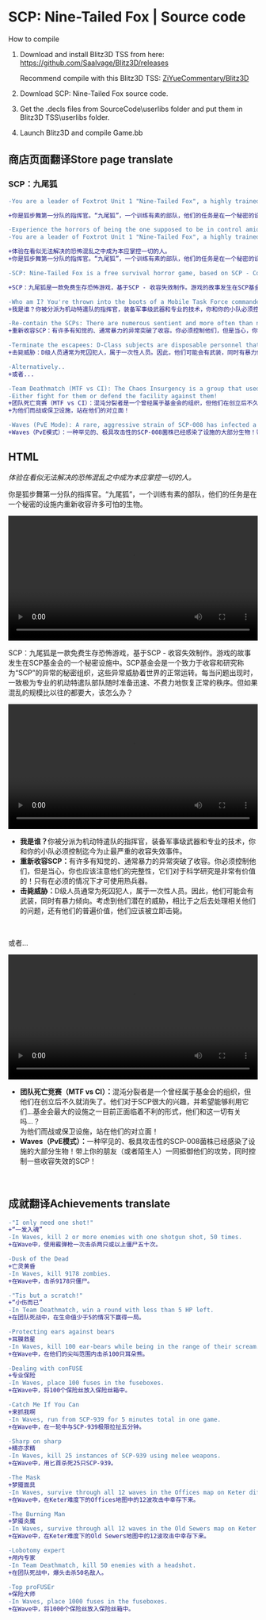 # SCP: Nine-Tailed Fox | Source code
How to compile
1. Download and install Blitz3D TSS from here: https://github.com/Saalvage/Blitz3D/releases

    Recommend compile with this Blitz3D TSS: [ZiYueCommentary/Blitz3D](https://github.com/ZiYueCommentary/Blitz3D)

2. Download SCP: Nine-Tailed Fox source code.
3. Get the .decls files from SourceCode\userlibs folder and put them in Blitz3D TSS\userlibs folder.
4. Launch Blitz3D and compile Game.bb

## 商店页面翻译Store page translate
### SCP：九尾狐
```diff
-You are a leader of Foxtrot Unit 1 "Nine-Tailed Fox", a highly trained force tasked with re-containing a multitude of terrifying anomalous monsters that have broken loose inside of a top-secret research facility.

+你是狐步舞第一分队的指挥官。“九尾狐”，一个训练有素的部队，他们的任务是在一个秘密的设施内重新收容许多可怕的生物。
```
```diff
-Experience the horrors of being the one supposed to be in control amidst seemingly unsalvagable chaos.
-You are a leader of Foxtrot Unit 1 "Nine-Tailed Fox", a highly trained force tasked with re-containing a multitude of terrifying anomalous monsters that have broken loose inside of a top-secret research facility.

+体验在看似无法解决的恐怖混乱之中成为本应掌控一切的人。
+你是狐步舞第一分队的指挥官。“九尾狐”，一个训练有素的部队，他们的任务是在一个秘密的设施内重新收容许多可怕的生物。
```
```diff
-SCP: Nine-Tailed Fox is a free survival horror game, based on SCP - Containment Breach. The events of the game take place in a containment site of The SCP Foundation, a secret organization dedicated to containing and researching anomalous artifacts and entities referred to as SCPs that threaten the normalcy of the world. Whenever things go wrong a highly specialized Mobile Task Force is always at the ready to quickly and effortlessly restore order, but what if the scale of chaos exceeds anything ever seen before?

+SCP：九尾狐是一款免费生存恐怖游戏，基于SCP - 收容失效制作。游戏的故事发生在SCP基金会的一个秘密设施中。SCP基金会是一个致力于收容和研究称为“SCP”的异常的秘密组织，这些异常威胁着世界的正常运转。每当问题出现时，一致极为专业的机动特遣队部队随时准备迅速、不费力地恢复正常的秩序。但如果混乱的规模比以往的都要大，该怎么办？
```

```diff
-Who am I? You're thrown into the boots of a Mobile Task Force commander. Equipped with military grade weaponry and specialized technology you and your squad must fight their way through what appears to be the worst containment breach to date.
+我是谁？你被分派为机动特遣队的指挥官，装备军事级武器和专业的技术，你和你的小队必须控制迄今为止最严重的收容失效事件。

-Re-contain the SCPs: There are numerous sentient and more often than not violent anomalies that have escaped their containment. You must contain them, but beware, you should also value their integrity, as they are very valuable to the Foundation and science as a whole! You should only fall back to force if absolutely necessary.
+重新收容SCP：有许多有知觉的、通常暴力的异常突破了收容。你必须控制他们，但是当心，你也应该注意他们的完整性，它们对于科学研究是非常有价值的！只有在必须的情况下才可使用热兵器。

-Terminate the escapees: D-Class subjects are disposable personnel that strictly consists of death row inmates. Given the situation they can be expected to be potentially armed and violent. Considering their potential possession of Foundation intelligence, the hassle associated with dealing with them in any other way and their general worthlessness, they are supposed to be terminated on sight.
+击毙威胁：D级人员通常为死囚犯人，属于一次性人员。因此，他们可能会有武装，同时有暴力倾向。考虑到他们潜在的威胁，相比于之后去处理相关他们的问题，还有他们的普遍价值，他们应该被立即击毙。

-Alternatively..
+或者...
```

```diff
-Team Deathmatch (MTF vs CI): The Chaos Insurgency is a group that used to belong to the Foundation but went A.W.O.L. not long after their creation. They also have a peculiar interest in anomalous objects and is looking towards taking advantage of the.. unfavorable situation one of the Foundation's biggest sites is currently facing. Might they even have something to do with all of this?..
-Either fight for them or defend the facility against them!
+团队死亡竞赛（MTF vs CI）：混沌分裂者是一个曾经属于基金会的组织，但他们在创立后不久就消失了。他们对于SCP很大的兴趣，并希望能够利用它们...基金会最大的设施之一目前正面临着不利的形式，他们和这一切有关吗...？
+为他们而战或保卫设施，站在他们的对立面！

-Waves (PvE Mode): A rare, aggressive strain of SCP-008 has infected a large sector of the facility! Grab a team of friends (or strangers) and fend off against waves of them together with a number of other anomalies that has gotten loose!
+Waves（PvE模式）：一种罕见的、极具攻击性的SCP-008菌株已经感染了设施的大部分生物！带上你的朋友（或者陌生人）一同抵御他们的攻势，同时控制一些收容失效的SCP！
```

## HTML
<i>体验在看似无法解决的恐怖混乱之中成为本应掌控一切的人。</i>
<p>你是狐步舞第一分队的指挥官。“九尾狐”，一个训练有素的部队，他们的任务是在一个秘密的设施内重新收容许多可怕的生物。</p>
<video src="https://scpcbgame.cn/ntf/banner_background.mp4" width="100%"></video>
<p>SCP：九尾狐是一款免费生存恐怖游戏，基于SCP - 收容失效制作。游戏的故事发生在SCP基金会的一个秘密设施中。SCP基金会是一个致力于收容和研究称为“SCP”的异常的秘密组织，这些异常威胁着世界的正常运转。每当问题出现时，一致极为专业的机动特遣队部队随时准备迅速、不费力地恢复正常的秩序。但如果混乱的规模比以往的都要大，该怎么办？</p>
<video src="https://scpcbgame.cn/ntf/banner_singleplayer.mp4" width="100%"></video>
<ul>
    <li><b>我是谁？</b>你被分派为机动特遣队的指挥官，装备军事级武器和专业的技术，你和你的小队必须控制迄今为止最严重的收容失效事件。</li>
    <li><b>重新收容SCP：</b>有许多有知觉的、通常暴力的异常突破了收容。你必须控制他们，但是当心，你也应该注意他们的完整性，它们对于科学研究是非常有价值的！只有在必须的情况下才可使用热兵器。</li>
    <li><b>击毙威胁：</b>D级人员通常为死囚犯人，属于一次性人员。因此，他们可能会有武装，同时有暴力倾向。考虑到他们潜在的威胁，相比于之后去处理相关他们的问题，还有他们的普遍价值，他们应该被立即击毙。</li>
</ul>
<br>
<p>或者...</p>
<video src="https://scpcbgame.cn/ntf/banner_multiplayer.mp4" width="100%"></video>
<ul>
    <li><b>团队死亡竞赛（MTF vs CI）：</b>混沌分裂者是一个曾经属于基金会的组织，但他们在创立后不久就消失了。他们对于SCP很大的兴趣，并希望能够利用它们...基金会最大的设施之一目前正面临着不利的形式，他们和这一切有关吗...？<br>为他们而战或保卫设施，站在他们的对立面！</li>
    <li><b>Waves（PvE模式）：</b>一种罕见的、极具攻击性的SCP-008菌株已经感染了设施的大部分生物！带上你的朋友（或者陌生人）一同抵御他们的攻势，同时控制一些收容失效的SCP！</li>
</ul>
<br>

## 成就翻译Achievements translate
```diff
-"I only need one shot!"
+“一发入魂”
-In Waves, kill 2 or more enemies with one shotgun shot, 50 times.
+在Wave中，使用霰弹枪一次击杀两只或以上僵尸五十次。
```
```diff
-Dusk of the Dead
+亡灵黄昏
-In Waves, kill 9178 zombies.
+在Wave中，击杀9178只僵尸。
```
```diff
-"Tis but a scratch!"
+“小伤而已”
-In Team Deathmatch, win a round with less than 5 HP left.
+在团队死战中，在生命值少于5的情况下赢得一局。
```
```diff
-Protecting ears against bears
+耳膜救星
-In Waves, kill 100 ear-bears while being in the range of their scream.
+在Wave中，在他们的尖叫范围内击杀100只耳朵熊。
```
```diff
-Dealing with conFUSE
+专业保险
-In Waves, place 100 fuses in the fuseboxes.
+在Wave中，将100个保险丝放入保险丝箱中。
```
```diff
-Catch Me If You Can
+来抓我啊
-In Waves, run from SCP-939 for 5 minutes total in one game.
+在Wave中，在一轮中与SCP-939极限拉扯五分钟。
```
```diff
-Sharp on sharp
+精亦求精
-In Waves, kill 25 instances of SCP-939 using melee weapons.
+在Wave中，用匕首杀死25只SCP-939。
```
```diff
-The Mask
+梦魇面具
-In Waves, survive through all 12 waves in the Offices map on Keter difficulty.
+在Wave中，在Keter难度下的Offices地图中的12波攻击中幸存下来。
```
```diff
-The Burning Man
+梦魇炎魔
-In Waves, survive through all 12 waves in the Old Sewers map on Keter difficulty.
+在Wave中，在Keter难度下的Old Sewers地图中的12波攻击中幸存下来。
```
```diff
-Lobotomy expert
+颅内专家
-In Team Deathmatch, kill 50 enemies with a headshot.
+在团队死战中，爆头击杀50名敌人。
```
```diff
-Top proFUSEr
+保险大师
-In Waves, place 1000 fuses in the fuseboxes.
+在Wave中，将1000个保险丝放入保险丝箱中。
```